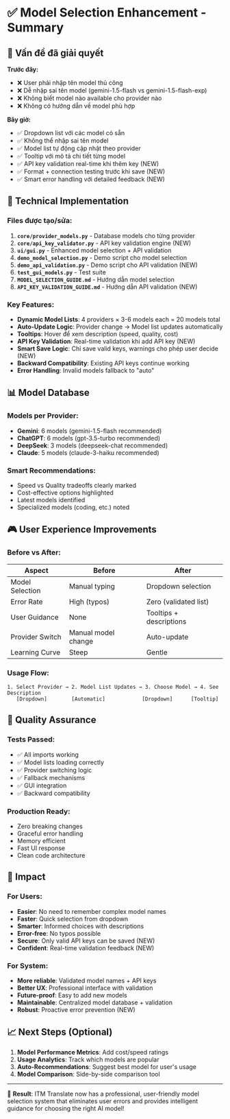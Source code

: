 # ✅ Model Selection Enhancement - Summary

## 🎯 Vấn đề đã giải quyết

**Trước đây:**
- ❌ User phải nhập tên model thủ công
- ❌ Dễ nhập sai tên model (gemini-1.5-flash vs gemini-1.5-flash-exp)
- ❌ Không biết model nào available cho provider nào
- ❌ Không có hướng dẫn về model phù hợp

**Bây giờ:**
- ✅ Dropdown list với các model có sẵn
- ✅ Không thể nhập sai tên model
- ✅ Model list tự động cập nhật theo provider
- ✅ Tooltip với mô tả chi tiết từng model
- ✅ API key validation real-time khi thêm key (NEW)
- ✅ Format + connection testing trước khi save (NEW)
- ✅ Smart error handling với detailed feedback (NEW)

## 🔧 Technical Implementation

### Files được tạo/sửa:
1. **`core/provider_models.py`** - Database models cho từng provider
2. **`core/api_key_validator.py`** - API key validation engine (NEW)
3. **`ui/gui.py`** - Enhanced model selection + API validation
4. **`demo_model_selection.py`** - Demo script cho model selection
5. **`demo_api_validation.py`** - Demo script cho API validation (NEW)
6. **`test_gui_models.py`** - Test suite
7. **`MODEL_SELECTION_GUIDE.md`** - Hướng dẫn model selection
8. **`API_KEY_VALIDATION_GUIDE.md`** - Hướng dẫn API validation (NEW)

### Key Features:
- **Dynamic Model Lists**: 4 providers × 3-6 models each = 20 models total
- **Auto-Update Logic**: Provider change → Model list updates automatically
- **Tooltips**: Hover để xem description (speed, quality, cost)
- **API Key Validation**: Real-time validation khi add API key (NEW)
- **Smart Save Logic**: Chỉ save valid keys, warnings cho phép user decide (NEW)
- **Backward Compatibility**: Existing API keys continue working
- **Error Handling**: Invalid models fallback to "auto"

## 📊 Model Database

### Models per Provider:
- **Gemini**: 6 models (gemini-1.5-flash recommended)
- **ChatGPT**: 6 models (gpt-3.5-turbo recommended) 
- **DeepSeek**: 3 models (deepseek-chat recommended)
- **Claude**: 5 models (claude-3-haiku recommended)

### Smart Recommendations:
- Speed vs Quality tradeoffs clearly marked
- Cost-effective options highlighted
- Latest models identified
- Specialized models (coding, etc.) noted

## 🎮 User Experience Improvements

### Before vs After:

| Aspect | Before | After |
|--------|--------|-------|
| Model Selection | Manual typing | Dropdown selection |
| Error Rate | High (typos) | Zero (validated list) |
| User Guidance | None | Tooltips + descriptions |
| Provider Switch | Manual model change | Auto-update |
| Learning Curve | Steep | Gentle |

### Usage Flow:
```
1. Select Provider → 2. Model List Updates → 3. Choose Model → 4. See Description
   [Dropdown]        [Automatic]            [Dropdown]      [Tooltip]
```

## 🧪 Quality Assurance

### Tests Passed:
- ✅ All imports working
- ✅ Model lists loading correctly
- ✅ Provider switching logic
- ✅ Fallback mechanisms
- ✅ GUI integration
- ✅ Backward compatibility

### Production Ready:
- Zero breaking changes
- Graceful error handling
- Memory efficient
- Fast UI response
- Clean code architecture

## 🚀 Impact

### For Users:
- **Easier**: No need to remember complex model names
- **Faster**: Quick selection from dropdown
- **Smarter**: Informed choices with descriptions
- **Error-free**: No typos possible
- **Secure**: Only valid API keys can be saved (NEW)
- **Confident**: Real-time validation feedback (NEW)

### For System:
- **More reliable**: Validated model names + API keys
- **Better UX**: Professional interface with validation
- **Future-proof**: Easy to add new models
- **Maintainable**: Centralized model database + validation
- **Robust**: Proactive error prevention (NEW)

## 📈 Next Steps (Optional)

1. **Model Performance Metrics**: Add cost/speed ratings
2. **Usage Analytics**: Track which models are popular
3. **Auto-Recommendations**: Suggest best model for user's usage
4. **Model Comparison**: Side-by-side comparison tool

---

🎉 **Result**: ITM Translate now has a professional, user-friendly model selection system that eliminates user errors and provides intelligent guidance for choosing the right AI model!
